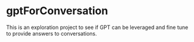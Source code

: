 # gptForConversation
This is an exploration project to see if GPT can be leveraged and fine tune to provide answers to conversations.
